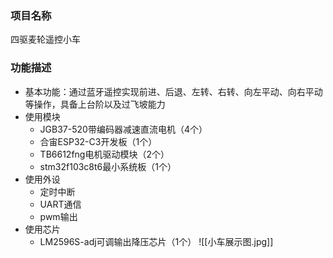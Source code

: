 ### 项目名称
四驱麦轮遥控小车
### 功能描述
- 基本功能：通过蓝牙遥控实现前进、后退、左转、右转、向左平动、向右平动等操作，具备上台阶以及过飞坡能力
- 使用模块
	- JGB37-520带编码器减速直流电机（4个）
	- 合宙ESP32-C3开发板（1个）
	- TB6612fng电机驱动模块（2个）
	- stm32f103c8t6最小系统板（1个）
- 使用外设
	- 定时中断
	- UART通信
	- pwm输出
- 使用芯片
	- LM2596S-adj可调输出降压芯片（1个）
![[小车展示图.jpg]]